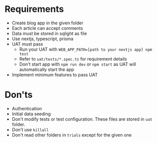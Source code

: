 # Requirements

- Create blog app in the given folder
- Each article can accept comments
- Data must be stored in sqlight as file
- Use nextjs, typescript, prisma
- UAT must pass
  - Run your UAT with `WEB_APP_PATH=[path to your nextjs app] npm test`
  - Refer to `uat/tests/*.spec.ts` for requirement details
  - Don't start app with `npm run dev` or `npm start` as UAT will automatically start the app
- Implement minimum features to pass UAT

# Don'ts

- Authentication
- Initial data seeding
- Don't modify tests or test configuration. These files are stored in `uat` folder.
- Don't use `killall`
- Don't read other folders in `trials` except for the given one
